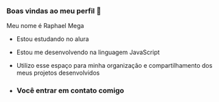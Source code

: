 ### Boas vindas ao meu perfil 💙

Meu nome é Raphael Mega

- Estou estudando no alura
- Estou me desenvolvendo na linguagem JavaScript
- Utilizo esse espaço para minha organização e compartilhamento dos meus projetos desenvolvidos

- ### Você entrar em contato comigo
